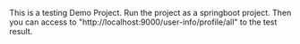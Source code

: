 This is a testing Demo Project.
Run the project as a springboot project.
Then you can access to "http://localhost:9000/user-info/profile/all" to the test result.